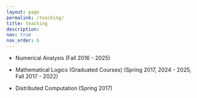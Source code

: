 ```yaml
---
layout: page
permalink: /teaching/
title: teaching
description: 
nav: true
nav_order: 6
---
```


- Numerical Analysis (Fall 2016 - 2025)

- Mathematical Logics (Graduated Courses) (Spring 2017, 2024 - 2025, Fall 2017 - 2022)

- Distributed Computation (Spring 2017)
